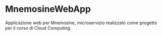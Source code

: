# MnemosineWebApp

Applicazione web per Mnemosine, microservizio realizzato come progetto per il corso di Cloud Computing.
